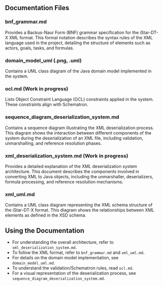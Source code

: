 ## Documentation Files

### bnf_grammar.md
Provides a Backus-Naur Form (BNF) grammar specification for the iStar-DT-X XML format. This formal notation describes the syntax rules of the XML language used in the project, detailing the structure of elements such as actors, goals, tasks, and formulas.

### domain_model_uml (.png, .uml)
Contains a UML class diagram of the Java domain model implemented in the system.

### ocl.md (Work in progress)
Lists Object Constraint Language (OCL) constraints applied in the system. These constraints align with Schematron.

### sequence_diagram_deserialization_system.md
Contains a sequence diagram illustrating the XML deserialization process. This diagram shows the interaction between different components of the system during the deserialization of an XML file, including validation, unmarshalling, and reference resolution phases.

### xml_deserialization_system.md (Work in progress)
Provides a detailed explanation of the XML deserialization system architecture. This document describes the components involved in converting XML to Java objects, including the unmarshaller, deserializers, formula processing, and reference resolution mechanisms.

### xml_uml.md
Contains a UML class diagram representing the XML schema structure of the iStar-DT-X format. This diagram shows the relationships between XML elements as defined in the XSD schema.

## Using the Documentation

- For understanding the overall architecture, refer to `xml_deserialization_system.md`.
- To follow the XML format, refer to `bnf_grammar.md` and `xml_uml.md`.
- For details on the domain model implementation, see `domain_model_uml.md`.
- To understand the validation/Schematron rules, read `ocl.md`.
- For a visual representation of the deserialization process, see `sequence_diagram_deserialization_system.md`.